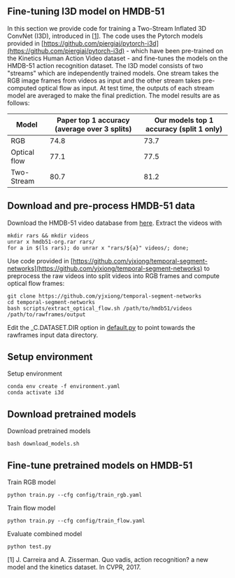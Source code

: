 ## Fine-tuning I3D model on HMDB-51

In this section we provide code for training a Two-Stream Inflated 3D ConvNet (I3D), introduced in \[[1](https://arxiv.org/pdf/1705.07750.pdf)\].  The code uses the Pytorch models provided in [https://github.com/piergiaj/pytorch-i3d](https://github.com/piergiaj/pytorch-i3d) - which have been pre-trained on the Kinetics Human Action Video dataset - and fine-tunes the models on the HMDB-51 action recognition dataset. The I3D model consists of two "streams" which are independently trained models. One stream takes the RGB image frames from videos as input and the other stream takes pre-computed optical flow as input. At test time, the outputs of each stream model are averaged to make the final prediction. The model results are as follows:

| Model | Paper top 1 accuracy (average over 3 splits) | Our models top 1 accuracy (split 1 only) |
| ------- | -------| ------- |
| RGB | 74.8 | 73.7 |
| Optical flow | 77.1 | 77.5 |
| Two-Stream | 80.7 | 81.2 |

## Download and pre-process HMDB-51 data

Download the HMDB-51 video database from [here](http://serre-lab.clps.brown.edu/resource/hmdb-a-large-human-motion-database/). Extract the videos with
```
mkdir rars && mkdir videos
unrar x hmdb51-org.rar rars/
for a in $(ls rars); do unrar x "rars/${a}" videos/; done;
```

 Use code provided in [https://github.com/yjxiong/temporal-segment-networks](https://github.com/yjxiong/temporal-segment-networks) to preprocess the raw videos into split videos into RGB frames and compute optical flow frames:
 ```
 git clone https://github.com/yjxiong/temporal-segment-networks
 cd temporal-segment-networks
 bash scripts/extract_optical_flow.sh /path/to/hmdb51/videos /path/to/rawframes/output
```
Edit the _C.DATASET.DIR option in [default.py](default.py) to point towards the rawframes input data directory.

## Setup environment
Setup environment

```
conda env create -f environment.yaml
conda activate i3d
```

## Download pretrained models
Download pretrained models

```
bash download_models.sh
```

## Fine-tune pretrained models on HMDB-51

Train RGB model
```
python train.py --cfg config/train_rgb.yaml
```

Train flow model
```
python train.py --cfg config/train_flow.yaml
```

Evaluate combined model
```
python test.py
```

\[1\] J. Carreira and A. Zisserman. Quo vadis, action recognition?
a new model and the kinetics dataset. In CVPR, 2017.
